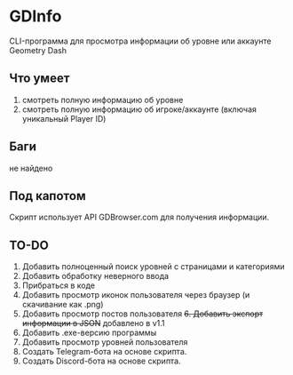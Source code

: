 # GDInfo
CLI-программа для просмотра информации об уровне или аккаунте Geometry Dash

## Что умеет
1. смотреть полную информацию об уровне
2. смотреть полную информацию об игроке/аккаунте (включая уникальный Player ID)

## Баги
не найдено

## Под капотом
Скрипт использует API GDBrowser.com для получения информации.

## TO-DO
1. Добавить полноценный поиск уровней с страницами и категориями
2. Добавить обработку неверного ввода
3. Прибраться в коде
4. Добавить просмотр иконок пользователя через браузер (и скачивание как .png)
5. Добавить просмотр постов пользователя
~~6. Добавить экспорт информации в JSON~~ добавлено в v1.1
7. Добавить .exe-версию программы 
8. Добавить просмотр уровней пользователя
9. Создать Telegram-бота на основе скрипта.
10. Создать Discord-бота на основе скрипта.

